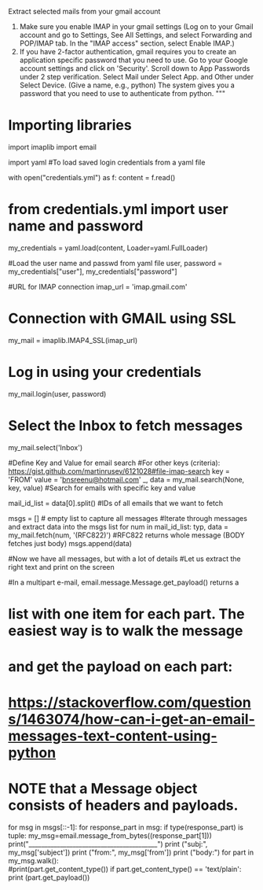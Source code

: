 Extract selected mails from your gmail account
1. Make sure you enable IMAP in your gmail settings
(Log on to your Gmail account and go to Settings, See All Settings, and select
 Forwarding and POP/IMAP tab. In the "IMAP access" section, select Enable IMAP.)
2. If you have 2-factor authentication, gmail requires you to create an application
specific password that you need to use. 
Go to your Google account settings and click on 'Security'.
Scroll down to App Passwords under 2 step verification.
Select Mail under Select App. and Other under Select Device. (Give a name, e.g., python)
The system gives you a password that you need to use to authenticate from python.
"""

# Importing libraries
import imaplib
import email

import yaml  #To load saved login credentials from a yaml file

with open("credentials.yml") as f:
    content = f.read()
    
# from credentials.yml import user name and password
my_credentials = yaml.load(content, Loader=yaml.FullLoader)

#Load the user name and passwd from yaml file
user, password = my_credentials["user"], my_credentials["password"]

#URL for IMAP connection
imap_url = 'imap.gmail.com'

# Connection with GMAIL using SSL
my_mail = imaplib.IMAP4_SSL(imap_url)

# Log in using your credentials
my_mail.login(user, password)

# Select the Inbox to fetch messages
my_mail.select('Inbox')

#Define Key and Value for email search
#For other keys (criteria): https://gist.github.com/martinrusev/6121028#file-imap-search
key = 'FROM'
value = 'bnsreenu@hotmail.com'
_, data = my_mail.search(None, key, value)  #Search for emails with specific key and value

mail_id_list = data[0].split()  #IDs of all emails that we want to fetch 

msgs = [] # empty list to capture all messages
#Iterate through messages and extract data into the msgs list
for num in mail_id_list:
    typ, data = my_mail.fetch(num, '(RFC822)') #RFC822 returns whole message (BODY fetches just body)
    msgs.append(data)

#Now we have all messages, but with a lot of details
#Let us extract the right text and print on the screen

#In a multipart e-mail, email.message.Message.get_payload() returns a 
# list with one item for each part. The easiest way is to walk the message 
# and get the payload on each part:
# https://stackoverflow.com/questions/1463074/how-can-i-get-an-email-messages-text-content-using-python

# NOTE that a Message object consists of headers and payloads.

for msg in msgs[::-1]:
    for response_part in msg:
        if type(response_part) is tuple:
            my_msg=email.message_from_bytes((response_part[1]))
            print("_________________________________________")
            print ("subj:", my_msg['subject'])
            print ("from:", my_msg['from'])
            print ("body:")
            for part in my_msg.walk():  
                #print(part.get_content_type())
                if part.get_content_type() == 'text/plain':
                    print (part.get_payload())
            
